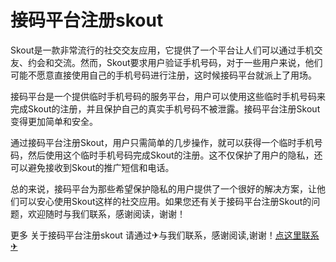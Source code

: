 # 接码平台注册skout

Skout是一款非常流行的社交交友应用，它提供了一个平台让人们可以通过手机交友、约会和交流。然而，Skout要求用户验证手机号码，对于一些用户来说，他们可能不愿意直接使用自己的手机号码进行注册，这时候接码平台就派上了用场。

接码平台是一个提供临时手机号码的服务平台，用户可以使用这些临时手机号码来完成Skout的注册，并且保护自己的真实手机号码不被泄露。接码平台注册Skout变得更加简单和安全。

通过接码平台注册Skout，用户只需简单的几步操作，就可以获得一个临时手机号码，然后使用这个临时手机号码完成Skout的注册。这不仅保护了用户的隐私，还可以避免接收到Skout的推广短信和电话。

总的来说，接码平台为那些希望保护隐私的用户提供了一个很好的解决方案，让他们可以安心使用Skout这样的社交应用。如果您还有关于接码平台注册Skout的问题，欢迎随时与我们联系，感谢阅读，谢谢！

更多 关于接码平台注册skout 请通过✈与我们联系，感谢阅读,谢谢！[点这里联系✈](https://add.k02.cc)